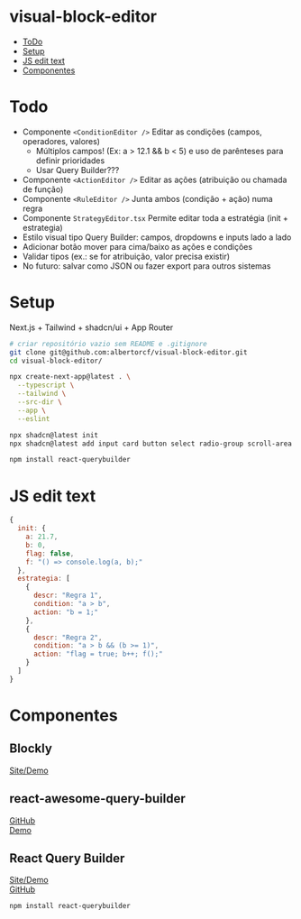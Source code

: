 # visual-block-editor

- [ToDo](#todo)
- [Setup](#setup)
- [JS edit text](#js-edit-text)
- [Componentes](#componentes)


# Todo

- Componente ```<ConditionEditor />``` Editar as condições (campos, operadores, valores)
  - Múltiplos campos! (Ex: a > 12.1 && b < 5) e uso de parênteses para definir prioridades
  - Usar Query Builder???
- Componente ```<ActionEditor />```	Editar as ações (atribuição ou chamada de função)
- Componente ```<RuleEditor />```	Junta ambos (condição + ação) numa regra
- Componente ```StrategyEditor.tsx```	Permite editar toda a estratégia (init + estrategia)
- Estilo visual tipo Query Builder: campos, dropdowns e inputs lado a lado
- Adicionar botão mover para cima/baixo as ações e condições
- Validar tipos (ex.: se for atribuição, valor precisa existir)
- No futuro: salvar como JSON ou fazer export para outros sistemas


# Setup

Next.js + Tailwind + shadcn/ui + App Router

```bash
# criar repositório vazio sem README e .gitignore
git clone git@github.com:albertorcf/visual-block-editor.git
cd visual-block-editor/

npx create-next-app@latest . \
  --typescript \
  --tailwind \
  --src-dir \
  --app \
  --eslint

npx shadcn@latest init
npx shadcn@latest add input card button select radio-group scroll-area

npm install react-querybuilder
```


# JS edit text

```js
{
  init: { 
    a: 21.7,
    b: 0,
    flag: false,
    f: "() => console.log(a, b);"
  },
  estrategia: [
    {
      descr: "Regra 1",
      condition: "a > b",
      action: "b = 1;"
    },
    {
      descr: "Regra 2",
      condition: "a > b && (b >= 1)",
      action: "flag = true; b++; f();"
    }
  ]
}
```


# Componentes

## Blockly

[Site/Demo](https://developers.google.com/blockly?hl=pt-br)

## react-awesome-query-builder

[GitHub](https://github.com/ukrbublik/react-awesome-query-builder)  
[Demo](https://ukrbublik.github.io/react-awesome-query-builder/)

## React Query Builder

[Site/Demo](https://react-querybuilder.js.org/)  
[GitHub](https://github.com/react-querybuilder/react-querybuilder)

```bash
npm install react-querybuilder
```